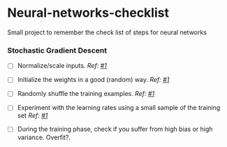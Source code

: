 Neural-networks-checklist
=========================

Small project to remember the check list of steps for neural networks


### Stochastic Gradient Descent



- [ ] Normalize/scale inputs. _Ref: [#1][2]_
- [ ] Initialize the weights in a good (random) way. _Ref: [#1][2]_
- [ ] Randomly shuffle the training examples. _Ref: [#1][2]_
- [ ] Experiment with the learning rates using a small sample of the training set _Ref: [#1][1]_
- [ ] During the training phase, check if you suffer from high bias or high variance. Overfit?. 








[1]: http://research.microsoft.com/pubs/192769/tricks-2012.pdf
[2]: http://yann.lecun.com/exdb/publis/pdf/lecun-98b.pdf
